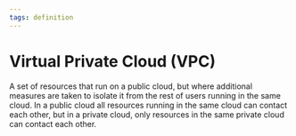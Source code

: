 ```yaml
---
tags: definition
---
```


# Virtual Private Cloud (VPC)
A set of resources that run on a public cloud, but where additional measures are taken to isolate it from the rest of users running in the same cloud. In a public cloud all resources running in the same cloud can contact each other, but in a private cloud, only resources in the same private cloud can contact each other.
